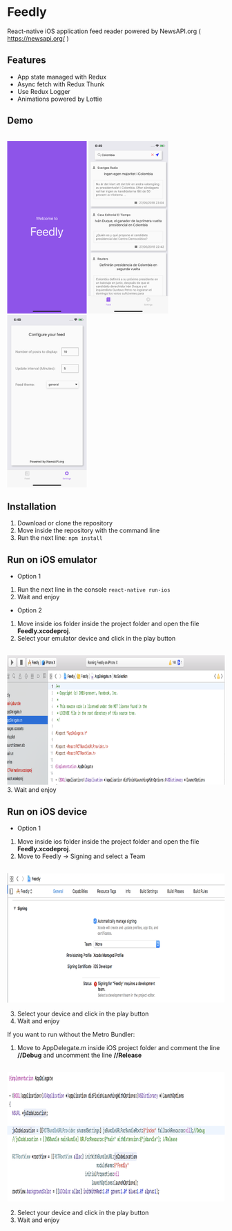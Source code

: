 
# Feedly
React-native iOS application feed reader powered by NewsAPI.org ( https://newsapi.org/ )

Features
----------------------------------------------------------------------------
- App state managed with Redux
- Async fetch with Redux Thunk
- Use Redux Logger
- Animations powered by Lottie

Demo
----------------------------------------------------------------------------
<br>
<img height="400"src="https://github.com/TheLastClown/Feedly/blob/master/src/common/assets/app_assets/splash.png"/>
<img height="400" src="https://github.com/TheLastClown/Feedly/blob/master/src/common/assets/app_assets/main.png"/>
<img height="400" src="https://github.com/TheLastClown/Feedly/blob/master/src/common/assets/app_assets/settings.png"/>
</br> 

Installation
----------------------------------------------------------------------------
1. Download or clone the repository 
2. Move inside the repository with the command line
3. Run the next line:
`npm install`

Run on iOS emulator
-----------------------------------------------------------------------------
* Option 1
1. Run the next line in the console `react-native run-ios` 
2. Wait and enjoy

* Option 2
1. Move inside ios folder inside the project folder and open the file **Feedly.xcodeproj**.
2. Select your emulator device and click in the play button
<br>
<img height="300" src="https://github.com/TheLastClown/Feedly/blob/master/src/common/assets/app_assets/playemulator.png"/>
</br>
3. Wait and enjoy

 Run on iOS device
-----------------------------------------------------------------------------
* Option 1
1. Move inside ios folder inside the project folder and open the file **Feedly.xcodeproj**.
2. Move to Feedly -> Signing and select a Team
<br>
<img height="300" src="https://github.com/TheLastClown/Feedly/blob/master/src/common/assets/app_assets/team.png"/>
</br>

3. Select your device and click in the play button
4. Wait and enjoy

If you want to run without the Metro Bundler:

1. Move to AppDelegate.m inside iOS project folder and comment the line **//Debug** and uncomment the line **//Release**
<br>
<img height="300" src="https://github.com/TheLastClown/Feedly/blob/master/src/common/assets/app_assets/production.png"/>
</br>

2. Select your device and click in the play button
3. Wait and enjoy
